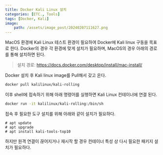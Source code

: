 ```yaml
---
title: Docker Kali Linux 설치
categories: [ETC., Tools]
tags: [Docker, Kali]
image:
    path: /assets/image_post/20240207111627.png
---
```


MacOS 환경에 Kali Linux 테스트 환경이 필요하여 Docker에 Kali linux 구동을 목표로 한다.
Docker의 경우 각 환경에 맞게 설치가 필요하며, MacOS의 경우 아래의 경로를 통해 설치하면 된다.
> 설치 경로: https://docs.docker.com/desktop/install/mac-install/

Docker 설치 후 Kali linux image를 Pull해서 갖고 온다.
``` bash
docker pull kalilinux/kali-rolling
```
이후 shell에 접속하기 위해 아래 명령어를 실행하면 Kali Linux 컨테이너에 연결 된다.
``` bash
docker run -it kalilinux/kali-rolling:/bin/sh
```

접속 후 필요한 도구 설치를 위해 아래와 같이 설치가 필요하다.
``` shell
# apt update
# apt upgrade
# apt install kali-tools-top10
```
하지만 원격 연결이 끊어지거나 재시작 할 경우 컨테이너 특성 상 다시 필요한 패키지 설치가 필요하다.
